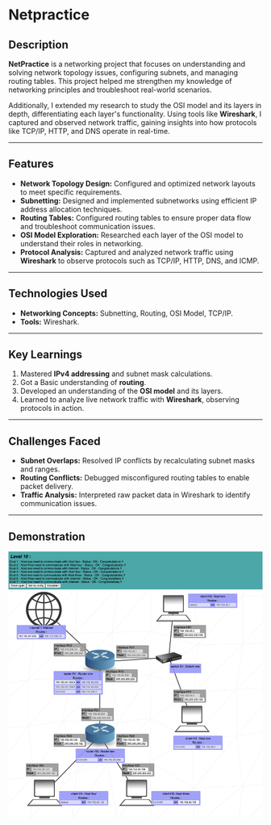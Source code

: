 # Netpractice

## Description

**NetPractice** is a networking project that focuses on understanding and solving network topology issues, 
configuring subnets, and managing routing tables. 
This project helped me strengthen my knowledge of networking principles and troubleshoot real-world scenarios.

Additionally, I extended my research to study the OSI model and its layers in depth, differentiating each layer's functionality.
Using tools like **Wireshark**, I captured and observed network traffic, gaining insights into how protocols like TCP/IP, HTTP, and DNS operate in real-time.


---

##  Features

- **Network Topology Design:** Configured and optimized network layouts to meet specific requirements.
- **Subnetting:** Designed and implemented subnetworks using efficient IP address allocation techniques.
- **Routing Tables:** Configured routing tables to ensure proper data flow and troubleshoot communication issues.
- **OSI Model Exploration:** Researched each layer of the OSI model to understand their roles in networking.
- **Protocol Analysis:** Captured and analyzed network traffic using **Wireshark** to observe protocols such as TCP/IP, HTTP, DNS, and ICMP.

---

## Technologies Used

- **Networking Concepts:** Subnetting, Routing, OSI Model, TCP/IP.
- **Tools:** Wireshark.

---

##  Key Learnings

1. Mastered **IPv4 addressing** and subnet mask calculations.
2. Got a Basic understanding of **routing**.
3. Developed an understanding of the **OSI model** and its layers.
4. Learned to analyze live network traffic with **Wireshark**, observing protocols in action.

---

## Challenges Faced

- **Subnet Overlaps:** Resolved IP conflicts by recalculating subnet masks and ranges.
- **Routing Conflicts:** Debugged misconfigured routing tables to enable packet delivery.
- **Traffic Analysis:** Interpreted raw packet data in Wireshark to identify communication issues.

---

## Demonstration

![Network Toplogy Number 10](img/level10_net.png)

